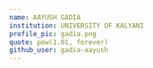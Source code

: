 ```yaml
---
name: AAYUSH GADIA
institution: UNIVERSITY OF KALYANI
profile_pic: gadia.png
quote: pow(1.01, forever)
github_user: gadia-aayush
---
```

